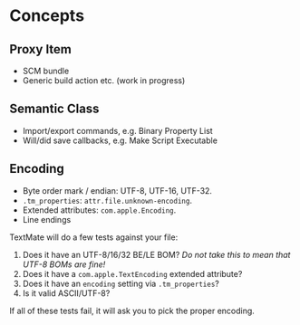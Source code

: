 # Concepts
## Proxy Item

* SCM bundle
* Generic build action etc. (work in progress)

## Semantic Class

* Import/export commands, e.g. Binary Property List
* Will/did save callbacks, e.g. Make Script Executable

## Encoding

* Byte order mark / endian: UTF-8, UTF-16, UTF-32.
* `.tm_properties`: `attr.file.unknown-encoding`.
* Extended attributes: `com.apple.Encoding`.
* Line endings

TextMate will do a few tests against your file:

 1. Does it have an UTF-8/16/32 BE/LE BOM?
    _Do not take this to mean that UTF-8 BOMs are fine!_
 2. Does it have a `com.apple.TextEncoding` extended attribute?
 3. Does it have an `encoding` setting via `.tm_properties`?
 4. Is it valid ASCII/UTF-8?

If all of these tests fail, it will ask you to pick the proper encoding.
